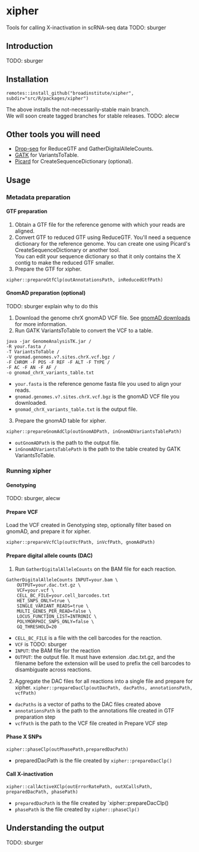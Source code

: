 # xipher
Tools for calling X-inactivation in scRNA-seq data
TODO: sburger

## Introduction

TODO: sburger

## Installation

```
remotes::install_github("broadinstitute/xipher", subdir="src/R/packages/xipher")
```

The above installs the not-necessarily-stable main branch.  
We will soon create tagged branches for stable releases.
TODO: alecw

## Other tools you will need
- [Drop-seq](https://github.com/broadinstitute/Drop-seq/) for ReduceGTF and GatherDigitalAlleleCounts.
- [GATK](https://gatk.broadinstitute.org/hc/en-us) for VariantsToTable.
- [Picard](https://github.com/broadinstitute/picard) for CreateSequenceDictionary (optional). 

## Usage

### Metadata preparation

#### GTF preparation
1. Obtain a GTF file for the reference genome with which your reads are aligned.
2. Convert GTF to reduced GTF using ReduceGTF.
You'll need a sequence dictionary for the reference genome.  You can create one using
Picard's CreateSequenceDictionary or another tool.    
You can edit your sequence dictionary so that it only contains the X contig to make the reduced 
GTF smaller.
3. Prepare the GTF for xipher.
```
xipher::prepareGtfClp(outAnnotationsPath, inReducedGtfPath)
```
#### GnomAD preparation (optional)
TODO: sburger explain why to do this
1. Download the genome chrX gnomAD VCF file.  See [gnomAD downloads](https://gnomad.broadinstitute.org/downloads) for more information.
2. Run GATK VariantsToTable to convert the VCF to a table.
```
java -jar GenomeAnalysisTK.jar /
-R your.fasta /
-T VariantsToTable /
-V gnomad.genomes.v?.sites.chrX.vcf.bgz /
-F CHROM -F POS -F REF -F ALT -F TYPE /
-F AC -F AN -F AF /
-o gnomad_chrX_variants_table.txt
```
- `your.fasta` is the reference genome fasta file you used to align your reads.
- `gnomad.genomes.v?.sites.chrX.vcf.bgz` is the gnomAD VCF file you downloaded.
- `gnomad_chrX_variants_table.txt` is the output file.
3. Prepare the gnomAD table for xipher.
```
xipher::prepareGnomAdClp(outGnomADPath, inGnomADVariantsTablePath)
```
- `outGnomADPath` is the path to the output file.
- `inGnomADVariantsTablePath` is the path to the table created by GATK VariantsToTable.

### Running xipher

#### Genotyping
TODO: sburger, alecw

#### Prepare VCF
Load the VCF created in Genotyping step, optionally filter based on gnomAD, and prepare it for xipher.
```
xipher::prepareVcfClp(outVcfPath, inVcfPath, gnomAdPath)
```

#### Prepare digital allele counts (DAC)
1. Run `GatherDigitalAlleleCounts` on the BAM file for each reaction.
```
GatherDigitalAlleleCounts INPUT=your.bam \
    OUTPUT=your.dac.txt.gz \
    VCF=your.vcf \
    CELL_BC_FILE=your.cell_barcodes.txt
	HET_SNPS_ONLY=true \
	SINGLE_VARIANT_READS=true \
	MULTI_GENES_PER_READ=false \
	LOCUS_FUNCTION_LIST=INTRONIC \
	POLYMORPHIC_SNPS_ONLY=false \
	GQ_THRESHOLD=20
```
- `CELL_BC_FILE` is a file with the cell barcodes for the reaction.
- `VCF` is TODO: sburger
- `INPUT`: the BAM file for the reaction
- `OUTPUT`: the output file.  It must have extension .dac.txt.gz,
  and the filename before the extension will be used to prefix the cell barcodes to disambiguate across reactions.
2. Aggregate the DAC files for all reactions into a single file and prepare for xipher.
`xipher::prepareDacClp(outDacPath, dacPaths, annotationsPath, vcfPath)`
- `dacPaths` is a vector of paths to the DAC files created above
- `annotationsPath` is the path to the annotations file created in GTF preparation step
- `vcfPath` is the path to the VCF file created in Prepare VCF step

#### Phase X SNPs
`xipher::phaseClp(outPhasePath,preparedDacPath)`
- preparedDacPath is the file created by `xipher::prepareDacClp()`

#### Call X-inactivation
`xipher::callActiveXClp(outErrorRatePath, outXCallsPath, preparedDacPath, phasePath)`
- `preparedDacPath` is the file created by `xipher::prepareDacClp()
- `phasePath` is the file created by `xipher::phaseClp()`

## Understanding the output
TODO: sburger
